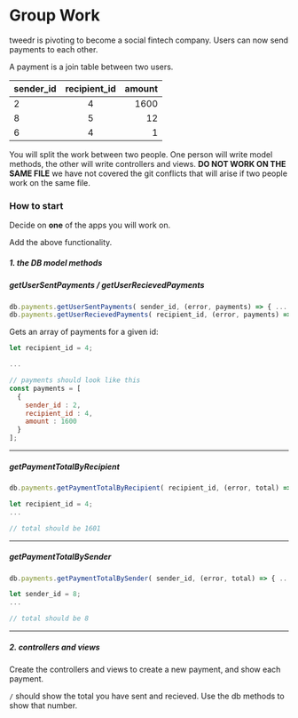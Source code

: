 # Group Work


tweedr is pivoting to become a social fintech company. Users can now send payments to each other.

A payment is a join table between two users.

| sender_id     | recipient_id  | amount |
| ------------- |:-------------:|  -----:|
|  2            |  4            | 1600   |
|  8            |  5            |   12   |
|  6            |  4            |    1   |

You will split the work between two people. One person will write model methods, the other will write controllers and views. **DO NOT WORK ON THE SAME FILE** we have not covered the git conflicts that will arise if two people work on the same file.

### How to start

Decide on **one** of the apps you will work on.

Add the above functionality.


##### 1. the DB model methods

##### getUserSentPayments / getUserRecievedPayments

```js
db.payments.getUserSentPayments( sender_id, (error, payments) => { ...
db.payments.getUserRecievedPayments( recipient_id, (error, payments) => { ...
```

Gets an array of payments for a given id:

```js
let recipient_id = 4;

...

// payments should look like this
const payments = [
  {
    sender_id : 2,
    recipient_id : 4,
    amount : 1600
  }
];
```

<hr/>

##### getPaymentTotalByRecipient

```js
db.payments.getPaymentTotalByRecipient( recipient_id, (error, total) => { ...
```

```js
let recipient_id = 4;
...

// total should be 1601
```

<hr/>

##### getPaymentTotalBySender


```js
db.payments.getPaymentTotalBySender( sender_id, (error, total) => { ...
```

```js
let sender_id = 8;
...

// total should be 8
```

<hr/>


##### 2. controllers and views

Create the controllers and views to create a new payment, and show each payment.

`/` should show the total you have sent and recieved. Use the db methods to show that number.
